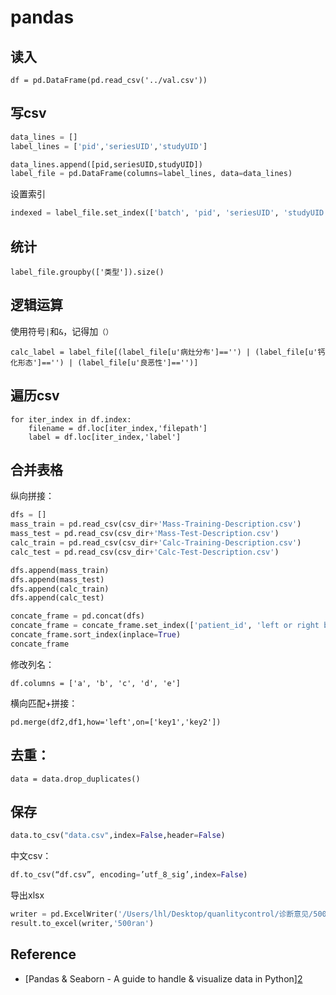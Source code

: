 # pandas

## 读入
```
df = pd.DataFrame(pd.read_csv('../val.csv'))
```
## 写csv

```python
data_lines = []
label_lines = ['pid','seriesUID','studyUID']

data_lines.append([pid,seriesUID,studyUID])
label_file = pd.DataFrame(columns=label_lines, data=data_lines)
```
设置索引
```python
indexed = label_file.set_index(['batch', 'pid', 'seriesUID', 'studyUID', 'slice_index'])
```
## 统计

```
label_file.groupby(['类型']).size()
```

## 逻辑运算

使用符号`|`和`&`，记得加`（）`

```
calc_label = label_file[(label_file[u'病灶分布']=='') | (label_file[u'钙化形态']=='') | (label_file[u'良恶性']=='')]
```

## 遍历csv

```
for iter_index in df.index:
    filename = df.loc[iter_index,'filepath']
    label = df.loc[iter_index,'label']
```

## 合并表格

纵向拼接：

```python
dfs = []
mass_train = pd.read_csv(csv_dir+'Mass-Training-Description.csv')
mass_test = pd.read_csv(csv_dir+'Mass-Test-Description.csv')
calc_train = pd.read_csv(csv_dir+'Calc-Training-Description.csv')
calc_test = pd.read_csv(csv_dir+'Calc-Test-Description.csv')

dfs.append(mass_train)
dfs.append(mass_test)
dfs.append(calc_train)
dfs.append(calc_test)

concate_frame = pd.concat(dfs)
concate_frame = concate_frame.set_index(['patient_id', 'left or right breast', 'image view'])
concate_frame.sort_index(inplace=True)
concate_frame
```

修改列名：

```
df.columns = ['a', 'b', 'c', 'd', 'e']
```
横向匹配+拼接：

```
pd.merge(df2,df1,how='left',on=['key1','key2'])
```

## 去重：

```
data = data.drop_duplicates()
```

## 保存

```python
data.to_csv("data.csv",index=False,header=False)
```
中文csv：
```python
df.to_csv(“df.csv”, encoding=’utf_8_sig’,index=False) 
```
导出xlsx
```python
writer = pd.ExcelWriter('/Users/lhl/Desktop/quanlitycontrol/诊断意见/500_double.xlsx')
result.to_excel(writer,'500ran')
```

## Reference

* [Pandas & Seaborn - A guide to handle & visualize data in Python\][2]

[2]: [https://tryolabs.com/blog/2017/03/16/pandas-seaborn-a-guide-to-handle-visualize-data-elegantly/](https://tryolabs.com/blog/2017/03/16/pandas-seaborn-a-guide-to-handle-visualize-data-elegantly/)

